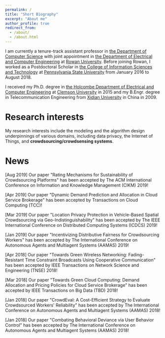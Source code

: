 ```yaml
---
permalink: /
title: "Short Biography"
excerpt: "About me"
author_profile: true
redirect_from: 
  - /about/
  - /about.html
---
```


I am currently a tenure-track assistant professor in [the Department of Computer Science](https://academics.rowan.edu/csm/departments/cs/index.html) with joint appointment in [the Department of Electrical and Computer Engineering](https://academics.rowan.edu/engineering/programs/electricalcomputer/index.html) at [Rowan University](https://www.rowan.edu/home/). Before joining Rowan, I worked as a Postdoctoral Scholar in [the College of Information Sciences and Technology](https://ist.psu.edu/) at [Pennsylvania State University](http://www.psu.edu/) from January 2016 to August 2018.

I received my Ph.D. degree in [the Holcombe Department of Electrical and Computer Engineering](http://www.clemson.edu/ces/departments/ece/) at [Clemson University](http://www.clemson.edu/) in 2015 and my B.Engr. degree in Telecommunication Engineering from [Xidian University](http://www.xidian.edu.cn/) in China in 2009.

Research interests
======
My research interests include the modeling and the algorithm design underpinnings of various domains, including data privacy, the Internet of Things, and **crowdsourcing/crowdsensing systems**.

News
======

[Aug 2019] Our paper "Rating Mechanisms for Sustainability of Crowdsourcing Platforms" has been accepted by The ACM International Conference on Information and Knowledge Management (CIKM) 2019!

[Apr 2019] Our paper "Dynamic Demand Prediction and Allocation in Cloud Service Brokerage" has been accepted by Transactions on Cloud Computing (TCC)!

[Mar 2019] Our paper "Location Privacy Protection in Vehicle-Based Spatial Crowdsourcing via Geo-Indistinguishability" has been accepted by The IEEE International Conference on Distributed Computing Systems (ICDCS) 2019!

[Jan 2019] Our paper "Incentivizing Distributive Fairness for Crowdsourcing Workers" has been accepted by The International Conference on Autonomous Agents and Multiagent Systems (AAMAS) 2019!

[Apr 2018] Our paper "Towards Green Wireless Networking: Fading-Resistant Time Constraint Broadcasts Using Cooperative Communication" has been accepted by IEEE Transactions on Network Science and Engineering (TNSE) 2018!

[Mar 2018] Our paper "Towards Green Cloud Computing: Demand Allocation and Pricing Policies for Cloud Service Brokerage" has been accepted by IEEE Transactions on Big Data (TBD) 2018!

[Jan 2018] Our paper "CrowdEval: A Cost-Efficient Strategy to Evaluate Crowdsourced Workers' Reliability" has been accepted by The International Conference on Autonomous Agents and Multiagent Systems (AAMAS) 2018!

[Jan 2018] Our paper "Combating Behavioral Deviance via User Behavior Control" has been accepted by The International Conference on Autonomous Agents and Multiagent Systems (AAMAS) 2018!
